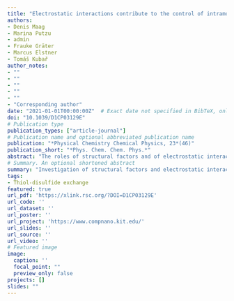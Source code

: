 ```yaml
---
title: "Electrostatic interactions contribute to the control of intramolecular thiol–disulfide isomerization in a protein"
authors:
- Denis Maag
- Marina Putzu
- admin
- Frauke Gräter
- Marcus Elstner
- Tomáš Kubař
author_notes:
- ""
- ""
- ""
- ""
- ""
- "Corresponding author"
date: "2021-01-01T00:00:00Z"  # Exact date not specified in BibTeX, only year
doi: "10.1039/D1CP03129E"
# Publication type
publication_types: ["article-journal"]
# Publication name and optional abbreviated publication name
publication: "*Physical Chemistry Chemical Physics, 23*(46)"
publication_short: "*Phys. Chem. Chem. Phys.*"
abstract: "The roles of structural factors and of electrostatic interactions with the environment on the outcome of thiol–disulfide exchange reactions were investigated in a mutated immunoglobulin domain (I27*) under mechanical stress. An extensive ensemble of molecular dynamics trajectories was generated by means of QM/MM simulations for a total sampling of 5.7 μs. A significant number of thiol–disulfide exchanges were observed, and the Cys32 thiolate preferred to attack Cys55 over Cys24, in agreement with previous experimental and computational studies. The structural features as well as electronic structures of the thiol–disulfide system along the reaction were analyzed, as were the electrostatic interactions with the environment. The previous findings of better accessibility of Cys55 were confirmed. Additionally, the reaction was found to be directed by the electrostatic interactions of the involved sulfur atoms with the molecular environment. The relationships of atomic charges, which stem from the electrostatic interactions, lead to the kinetic preference of the attack on Cys55. Further, QM/MM metadynamics simulations of thiol–disulfide exchange in a small model system with varied artificial external electric potentials revealed changes in reaction kinetics of the same magnitude as in I27*. Therefore, the electrostatic interactions are confirmed to play a role in the regioselectivity of the thiol–disulfide exchange reactions in the protein."
# Summary. An optional shortened abstract
summary: "Investigation of structural factors and electrostatic interactions that influence thiol–disulfide exchange reactions in proteins using QM/MM simulations."
tags:
- Thiol-disulfide exchange
featured: true
url_pdf: 'https://xlink.rsc.org/?DOI=D1CP03129E'
url_code: ''
url_dataset: ''
url_poster: ''
url_project: 'https://www.compnano.kit.edu/'
url_slides: ''
url_source: ''
url_video: ''
# Featured image
image:
  caption: ''
  focal_point: ""
  preview_only: false
projects: []
slides: ""
---
```

